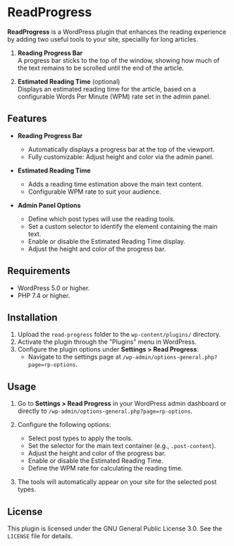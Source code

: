﻿
# ReadProgress
**ReadProgress** is a WordPress plugin that enhances the reading experience by adding two useful tools to your site, speciallly for long articles.

1. **Reading Progress Bar**  
   A progress bar sticks to the top of the window, showing how much of the text remains to be scrolled until the end of the article.  

2. **Estimated Reading Time** (optional)  
   Displays an estimated reading time for the article, based on a configurable Words Per Minute (WPM) rate set in the admin panel.


## Features
- **Reading Progress Bar**
  - Automatically displays a progress bar at the top of the viewport.
  - Fully customizable: Adjust height and color via the admin panel.

- **Estimated Reading Time**
  - Adds a reading time estimation above the main text content.
  - Configurable WPM rate to suit your audience.

- **Admin Panel Options**
  - Define which post types will use the reading tools.
  - Set a custom selector to identify the element containing the main text.
  - Enable or disable the Estimated Reading Time display.
  - Adjust the height and color of the progress bar.


## Requirements
- WordPress 5.0 or higher.
- PHP 7.4 or higher.


## Installation
1. Upload the `read-progress` folder to the `wp-content/plugins/` directory.
2. Activate the plugin through the "Plugins" menu in WordPress.
3. Configure the plugin options under **Settings > Read Progress**:
   - Navigate to the settings page at `/wp-admin/options-general.php?page=rp-options`.


## Usage
1. Go to **Settings > Read Progress** in your WordPress admin dashboard or directly to `/wp-admin/options-general.php?page=rp-options`.
2. Configure the following options:
   - Select post types to apply the tools.
   - Set the selector for the main text container (e.g., `.post-content`).
   - Adjust the height and color of the progress bar.
   - Enable or disable the Estimated Reading Time.
   - Define the WPM rate for calculating the reading time.

3. The tools will automatically appear on your site for the selected post types.

## License
This plugin is licensed under the GNU General Public License 3.0. See the `LICENSE` file for details.


